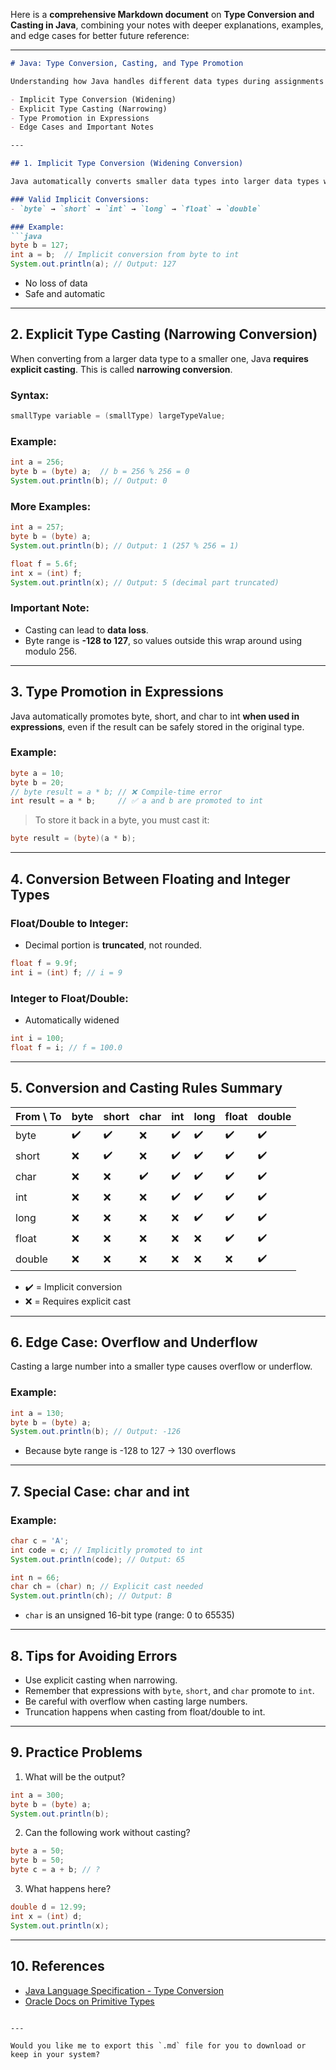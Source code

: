 Here is a **comprehensive Markdown document** on **Type Conversion and Casting in Java**, combining your notes with deeper explanations, examples, and edge cases for better future reference:

---

````markdown
# Java: Type Conversion, Casting, and Type Promotion

Understanding how Java handles different data types during assignments and operations is crucial. This guide covers:

- Implicit Type Conversion (Widening)
- Explicit Type Casting (Narrowing)
- Type Promotion in Expressions
- Edge Cases and Important Notes

---

## 1. Implicit Type Conversion (Widening Conversion)

Java automatically converts smaller data types into larger data types when needed. This is called **implicit conversion** or **widening**.

### Valid Implicit Conversions:
- `byte` → `short` → `int` → `long` → `float` → `double`

### Example:
```java
byte b = 127;
int a = b;  // Implicit conversion from byte to int
System.out.println(a); // Output: 127
````

* No loss of data
* Safe and automatic

---

## 2. Explicit Type Casting (Narrowing Conversion)

When converting from a larger data type to a smaller one, Java **requires explicit casting**. This is called **narrowing conversion**.

### Syntax:

```java
smallType variable = (smallType) largeTypeValue;
```

### Example:

```java
int a = 256;
byte b = (byte) a;  // b = 256 % 256 = 0
System.out.println(b); // Output: 0
```

### More Examples:

```java
int a = 257;
byte b = (byte) a;
System.out.println(b); // Output: 1 (257 % 256 = 1)

float f = 5.6f;
int x = (int) f;
System.out.println(x); // Output: 5 (decimal part truncated)
```

### Important Note:

* Casting can lead to **data loss**.
* Byte range is **-128 to 127**, so values outside this wrap around using modulo 256.

---

## 3. Type Promotion in Expressions

Java automatically promotes byte, short, and char to int **when used in expressions**, even if the result can be safely stored in the original type.

### Example:

```java
byte a = 10;
byte b = 20;
// byte result = a * b; // ❌ Compile-time error
int result = a * b;     // ✅ a and b are promoted to int
```

> To store it back in a byte, you must cast it:

```java
byte result = (byte)(a * b);
```

---

## 4. Conversion Between Floating and Integer Types

### Float/Double to Integer:

* Decimal portion is **truncated**, not rounded.

```java
float f = 9.9f;
int i = (int) f; // i = 9
```

### Integer to Float/Double:

* Automatically widened

```java
int i = 100;
float f = i; // f = 100.0
```

---

## 5. Conversion and Casting Rules Summary

| From \ To | byte | short | char | int | long | float | double |
| --------- | ---- | ----- | ---- | --- | ---- | ----- | ------ |
| byte      | ✔️   | ✔️    | ❌    | ✔️  | ✔️   | ✔️    | ✔️     |
| short     | ❌    | ✔️    | ❌    | ✔️  | ✔️   | ✔️    | ✔️     |
| char      | ❌    | ❌     | ✔️   | ✔️  | ✔️   | ✔️    | ✔️     |
| int       | ❌    | ❌     | ❌    | ✔️  | ✔️   | ✔️    | ✔️     |
| long      | ❌    | ❌     | ❌    | ❌   | ✔️   | ✔️    | ✔️     |
| float     | ❌    | ❌     | ❌    | ❌   | ❌    | ✔️    | ✔️     |
| double    | ❌    | ❌     | ❌    | ❌   | ❌    | ❌     | ✔️     |

* ✔️ = Implicit conversion
* ❌ = Requires explicit cast

---

## 6. Edge Case: Overflow and Underflow

Casting a large number into a smaller type causes overflow or underflow.

### Example:

```java
int a = 130;
byte b = (byte) a;
System.out.println(b); // Output: -126
```

* Because byte range is -128 to 127 → 130 overflows

---

## 7. Special Case: char and int

### Example:

```java
char c = 'A';
int code = c; // Implicitly promoted to int
System.out.println(code); // Output: 65

int n = 66;
char ch = (char) n; // Explicit cast needed
System.out.println(ch); // Output: B
```

* `char` is an unsigned 16-bit type (range: 0 to 65535)

---

## 8. Tips for Avoiding Errors

* Use explicit casting when narrowing.
* Remember that expressions with `byte`, `short`, and `char` promote to `int`.
* Be careful with overflow when casting large numbers.
* Truncation happens when casting from float/double to int.

---

## 9. Practice Problems

1. What will be the output?

```java
int a = 300;
byte b = (byte) a;
System.out.println(b);
```

2. Can the following work without casting?

```java
byte a = 50;
byte b = 50;
byte c = a + b; // ?
```

3. What happens here?

```java
double d = 12.99;
int x = (int) d;
System.out.println(x);
```

---

## 10. References

* [Java Language Specification - Type Conversion](https://docs.oracle.com/javase/specs/)
* [Oracle Docs on Primitive Types](https://docs.oracle.com/javase/tutorial/java/nutsandbolts/datatypes.html)

```

---

Would you like me to export this `.md` file for you to download or keep in your system?
```
